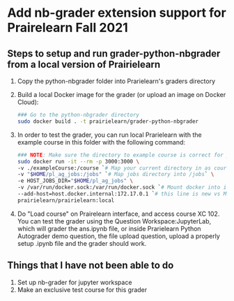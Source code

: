 # Add nb-grader extension support for Prairelearn Fall 2021

## Steps to setup and run grader-python-nbgrader from a local version of Prairielearn

1. Copy the python-nbgrader folder into Prarielearn's graders directory
2. Build a local Docker image for the grader (or upload an image on Docker Cloud):

    ```bash
    ### Go to the python-nbgrader directory
    sudo docker build . -t prairielearn/grader-python-nbgrader
    ```
3. In order to test the grader, you can run local Prarielearn with the example course in this folder with the following command:
    ```bash
    ### NOTE: Make sure the directory to example course is correct for your local machine 
    sudo docker run -it --rm -p 3000:3000 \
    -v ./exampleCourse:/course `# Map your current directory in as course content` \
    -v "$HOME/pl_ag_jobs:/jobs" `# Map jobs directory into /jobs` \
    -e HOST_JOBS_DIR="$HOME/pl_ag_jobs" \
    -v /var/run/docker.sock:/var/run/docker.sock `# Mount docker into itself so container can spawn others` \
    --add-host=host.docker.internal:172.17.0.1 `# this line is new vs MacOS` \
    prairielearn/prairielearn:local
    ```
4. Do "Load course" on Prairelearn interface, and access course XC 102. You can test the grader using the Question Workspace:JupyterLab, which will grader the ans.ipynb file, or inside Prarielearn Python Autograder demo question, the file upload question, upload a properly setup .ipynb file and the grader should work.
## Things that I have not been able to do
1. Set up nb-grader for jupyter workspace
2. Make an exclusive test course for this grader